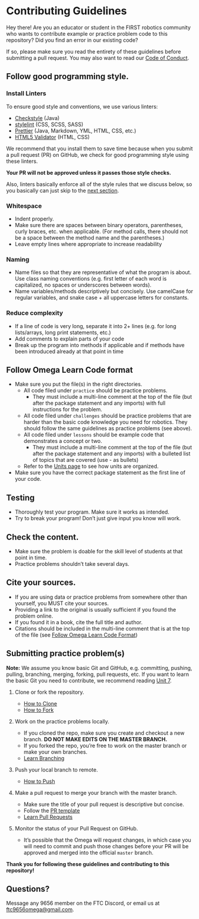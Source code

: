 # Contributing Guidelines

Hey there! Are you an educator or student in the FIRST robotics community who
wants to contribute example or practice problem code to this repository? Did you
find an error in our existing code?

If so, please make sure you read the entirety of these guidelines before
submitting a pull request. You may also want to read our
[Code of Conduct](https://github.com/omega9656/learn-code/blob/master/CODE_OF_CONDUCT.md).

## Follow good programming style.

### Install Linters

To ensure good style and conventions, we use various linters:

- [Checkstyle](https://checkstyle.sourceforge.io/) (Java)
- [stylelint](https://stylelint.io) (CSS, SCSS, SASS)
- [Prettier](https://prettier.io/) (Java, Markdown, YML, HTML, CSS, etc.)
- [HTML5 Validator](https://github.com/svenkreiss/html5validator) (HTML, CSS)

We recommend that you install them to save time because when you submit a pull request
(PR) on GitHub, we check for good programming style using these linters.

**Your PR will not be approved unless it passes those style checks.**

Also, linters basically enforce all of the style rules that we discuss below, so
you basically can just skip to the
[next section](#follow-omega-learn-code-format).

### Whitespace

-   Indent properly.
-   Make sure there are spaces between binary operators, parentheses, curly
    braces, etc. when applicable. (For method calls, there should not be a space
    between the method name and the parentheses.)
-   Leave empty lines where appropriate to increase readability

### Naming

-   Name files so that they are representative of what the program is about. Use
    class naming conventions (e.g. first letter of each word is capitalized, no
    spaces or underscores between words).
-   Name variables/methods descriptively but concisely. Use camelCase for
    regular variables, and snake case + all uppercase letters for constants.

### Reduce complexity

-   If a line of code is very long, separate it into 2+ lines (e.g. for long
    lists/arrays, long print statements, etc.)
-   Add comments to explain parts of your code
-   Break up the program into methods if applicable and if methods have been
    introduced already at that point in time

## Follow Omega Learn Code format

-   Make sure you put the file(s) in the right directories.
    -   All code filed under `practice` should be practice problems.
        -   They must include a multi-line comment at the top of the file (but
            after the package statement and any imports) with full instructions
            for the problem.
    -   All code filed under `challenges` should be practice problems that are
        harder than the basic code knowledge you need for robotics. They should
        follow the same guidelines as practice problems (see above).
    -   All code filed under `lessons` should be example code that demonstrates
        a concept or two.
        -   They must include a multi-line comment at the top of the file (but
            after the package statement and any imports) with a bulleted list of
            topics that are covered (use - as bullets)
    -   Refer to the [Units page](https://omega9656.github.io/learn-code/)
        to see how units are organized.
-   Make sure you have the correct package statement as the first line of your
    code.

## Testing

-   Thoroughly test your program. Make sure it works as intended.
-   Try to break your program! Don’t just give input you know will work.

## Check the content.

-   Make sure the problem is doable for the skill level of students at that
    point in time.
-   Practice problems shouldn’t take several days.

## Cite your sources.

-   If you are using data or practice problems from somewhere other than
    yourself, you MUST cite your sources.
-   Providing a link to the original is usually sufficient if you found the
    problem online.
-   If you found it in a book, cite the full title and author.
-   Citations should be included in the multi-line comment that is at the top of
    the file (see
    [Follow Omega Learn Code Format](#follow-omega-learn-code-format))

## Submitting practice problem(s)

**Note:** We assume you know basic Git and GitHub, e.g. committing, pushing, pulling,
branching, merging, forking, pull requests, etc. If you want to learn the basic Git you need to
contribute, we recommend reading [Unit 7](https://omega9656.github.io/learn-code/learn/unit7).

1. Clone or fork the repository.

    -   [How to Clone](https://omega9656.github.io/learn-code/learn/unit7/working-with-remotes#git-clone)
    -   [How to Fork](https://omega9656.github.io/learn-code/learn/unit7/github#forking)

3. Work on the practice problems locally.

    -   If you cloned the repo, make sure you create and checkout a new branch. **DO
        NOT MAKE EDITS ON THE MASTER BRANCH.**
    -   If you forked the repo, you’re free to work on the master branch or make
        your own branches.
    -   [Learn Branching](https://omega9656.github.io/learn-code/learn/unit7/branching)

4. Push your local branch to remote.

    -   [How to Push](https://omega9656.github.io/learn-code/learn/unit7/working-with-remotes#git-push)

5. Make a pull request to merge your branch with the master branch.

    -   Make sure the title of your pull request is descriptive but concise.
    -   Follow the [PR template](https://github.com/omega9656/learn-code/blob/master/pull_request_template.md)
    -   [Learn Pull Requests](https://omega9656.github.io/learn-code/learn/unit7/github#pull-requests)

6. Monitor the status of your Pull Request on GitHub.

    -   It’s possible that the Omega will request changes, in which case you will
        need to commit and push those changes before your PR will be approved and merged into
        the official `master` branch.

**Thank you for following these guidelines and contributing to this
repository!**

## Questions?

Message any 9656 member on the FTC Discord, or email us at
[ftc9656omega@gmail.com](mailto:ftc9656omega@gmail.com).
